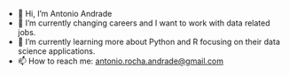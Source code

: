 - 👋 Hi, I’m Antonio Andrade
- 👀 I’m currently changing careers and I want to work with data related jobs.
- 🌱 I’m currently learning more about Python and R focusing on their data science applications.
- 📫 How to reach me: antonio.rocha.andrade@gmail.com

<!---
a1rocha/a1rocha is a ✨ special ✨ repository because its `README.md` (this file) appears on your GitHub profile.
You can click the Preview link to take a look at your changes.
--->
